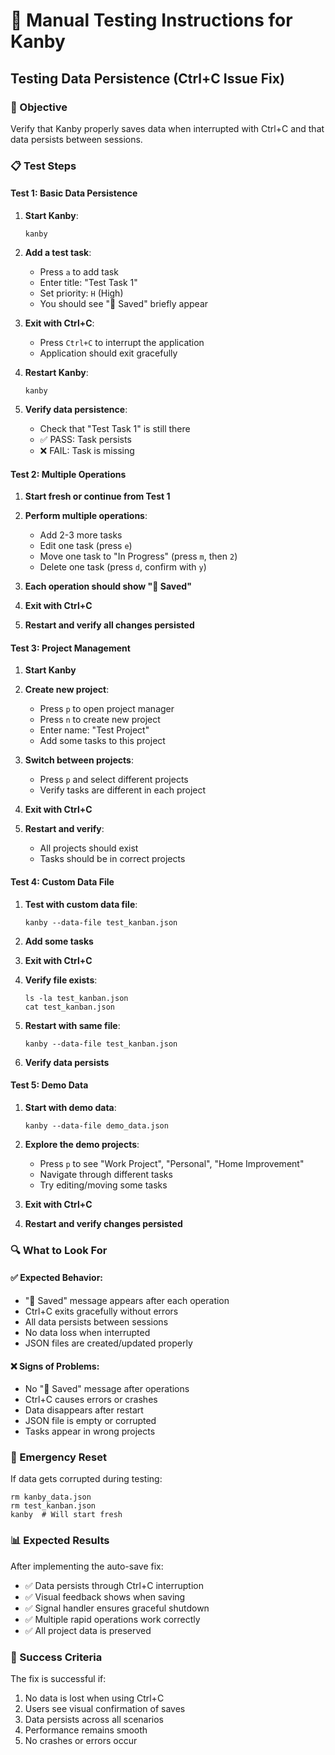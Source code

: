 # 🧪 Manual Testing Instructions for Kanby

## Testing Data Persistence (Ctrl+C Issue Fix)

### 🎯 Objective
Verify that Kanby properly saves data when interrupted with Ctrl+C and that data persists between sessions.

### 📋 Test Steps

#### Test 1: Basic Data Persistence
1. **Start Kanby**:
   ```
   kanby
   ```

2. **Add a test task**:
   - Press `a` to add task
   - Enter title: "Test Task 1"
   - Set priority: `H` (High)
   - You should see "💾 Saved" briefly appear

3. **Exit with Ctrl+C**:
   - Press `Ctrl+C` to interrupt the application
   - Application should exit gracefully

4. **Restart Kanby**:
   ```
   kanby
   ```

5. **Verify data persistence**:
   - Check that "Test Task 1" is still there
   - ✅ PASS: Task persists
   - ❌ FAIL: Task is missing

#### Test 2: Multiple Operations
1. **Start fresh or continue from Test 1**

2. **Perform multiple operations**:
   - Add 2-3 more tasks
   - Edit one task (press `e`)
   - Move one task to "In Progress" (press `m`, then `2`)
   - Delete one task (press `d`, confirm with `y`)

3. **Each operation should show "💾 Saved"**

4. **Exit with Ctrl+C**

5. **Restart and verify all changes persisted**

#### Test 3: Project Management
1. **Start Kanby**

2. **Create new project**:
   - Press `p` to open project manager
   - Press `n` to create new project
   - Enter name: "Test Project"
   - Add some tasks to this project

3. **Switch between projects**:
   - Press `p` and select different projects
   - Verify tasks are different in each project

4. **Exit with Ctrl+C**

5. **Restart and verify**:
   - All projects should exist
   - Tasks should be in correct projects

#### Test 4: Custom Data File
1. **Test with custom data file**:
   ```
   kanby --data-file test_kanban.json
   ```

2. **Add some tasks**

3. **Exit with Ctrl+C**

4. **Verify file exists**:
   ```
   ls -la test_kanban.json
   cat test_kanban.json
   ```

5. **Restart with same file**:
   ```
   kanby --data-file test_kanban.json
   ```

6. **Verify data persists**

#### Test 5: Demo Data
1. **Start with demo data**:
   ```
   kanby --data-file demo_data.json
   ```

2. **Explore the demo projects**:
   - Press `p` to see "Work Project", "Personal", "Home Improvement"
   - Navigate through different tasks
   - Try editing/moving some tasks

3. **Exit with Ctrl+C**

4. **Restart and verify changes persisted**

### 🔍 What to Look For

#### ✅ Expected Behavior:
- "💾 Saved" message appears after each operation
- Ctrl+C exits gracefully without errors
- All data persists between sessions
- No data loss when interrupted
- JSON files are created/updated properly

#### ❌ Signs of Problems:
- No "💾 Saved" message after operations
- Ctrl+C causes errors or crashes
- Data disappears after restart
- JSON file is empty or corrupted
- Tasks appear in wrong projects

### 🚨 Emergency Reset
If data gets corrupted during testing:
```
rm kanby_data.json
rm test_kanban.json
kanby  # Will start fresh
```

### 📊 Expected Results
After implementing the auto-save fix:
- ✅ Data persists through Ctrl+C interruption
- ✅ Visual feedback shows when saving
- ✅ Signal handler ensures graceful shutdown
- ✅ Multiple rapid operations work correctly
- ✅ All project data is preserved

### 🎉 Success Criteria
The fix is successful if:
1. No data is lost when using Ctrl+C
2. Users see visual confirmation of saves
3. Data persists across all scenarios
4. Performance remains smooth
5. No crashes or errors occur